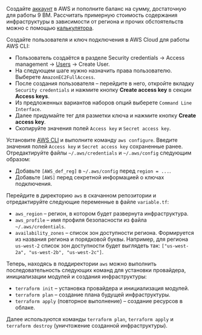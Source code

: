Создайте [аккаунт](https://console.aws.amazon.com) в AWS и пополните баланс на сумму, достаточную для работы 9 ВМ. Рассчитать примерную стоимость содержания инфраструктуры в зависимости от региона и прочих обстоятельств можно с помощью [калькулятора](https://calculator.aws/#/createCalculator/ec2-enhancement).

Создайте пользователя и ключ подключения в AWS Cloud для работы AWS CLI:

* Пользователь создаётся в разделе Security credentials → Access management → [Users](https://console.aws.amazon.com/iam/home#/users) → Create User.
* На следующем шаге нужно назначить права пользователю. Выберете `AmazonEC2FullAccess`.
* После создания пользователя – перейдите в него, откройте вкладку `Security credentials` и нажмите кнопку **Create access key** в секции **Access keys**.
* Из предложенных вариантов наборов опций выберете `Command Line Interface`.
* Далее придумайте тег для разметки ключа и нажмите кнопку **Create access key**. 
* Скопируйте значения полей `Access key` и `Secret access key`.

Установите [AWS CLI](https://aws.amazon.com/cli/) и выполните команду `aws configure`. Введите значения полей `Access key` и `Secret access key` сохраненные ранее. Отредактируйте файлы `~/.aws/credentials` и `~/.aws/config` следующим образом:

* Добавьте `[AWS_def_reg]` в `~/.aws/config` перед `region = ...`.
* Добавьте `[AWS]` перед секретной информацией о ключах подключения.

Перейдите в директорию `aws` в скачанном репозитории и отредактируйте следующие переменные в файле `variable.tf`:

* `aws_region` – регион, в котором будет развернута инфраструктура.
* `aws_profile` – имя профиля безопасности из файла `~/.aws/credentials`.
* `availability_zones` – список зон доступности региона. Формируется из названия региона и порядковой буквы. Например, для региона `us-west-2` список зон доступности будет выглядеть так: `["us-west-2a", "us-west-2b", "us-west-2c"]`.

Теперь, находясь в поддиректории `aws` можно выполнить последовательность следующих команд для установки провайдера, инициализации модулей и создания инфраструктуры:
* `terraform init` – установка провайдера и инициализация модулей.
* `terraform plan` – создание плана будущей инфраструктуры.
* `terraform apply` (повторное выполнение) – создание ресурсов в облаке. 

Далее используются команды `terraform plan`, `terraform apply` и `terraform destroy` (уничтожение созданной инфраструктуры).